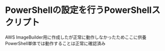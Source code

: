 # PowerShellの設定を行うPowerShellスクリプト
AWS ImageBuilder用に作成したが正常に動作しなかったためここに供養
PowerShell単体では動作することは正常に確認済み
